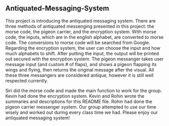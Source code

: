 ## Antiquated-Messaging-System

This project is introducing the antiquated messaging system. There are three methods of antiquated messenging presented in this project: the morse code, the pigeon carrier, and the encryption system. With morse code, the inputs, which are in the english alphabet, are converted to morse code. The conversions to morse code will be searched from Google. Regarding the encryption system, the user can choose the input and how much alphabets to shift. After putting the input, the output will be printed out secured with the encryption system. The pigeon messanger takes user message input (and custom # of flaps), and shows a pigeon flapping its wings and flying, then returns the original message after the visual. All these three messangers are considered antique, however it is still well respected currently. 

Siri did the morse code and made the main function to work for the group. Kevin had done the encryption system. Kevin and Rohin wrote the summaries and descriptions for this README file. Rohin had done the pigeon carrier messenger system. Our group attempted to use our time wisely and worked out during every class time we had. Please enjoy our antiquated messaging system!
